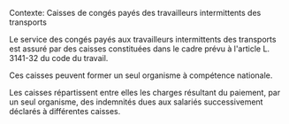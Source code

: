 Contexte: Caisses de congés payés  des travailleurs intermittents des transports

Le service des congés payés aux travailleurs intermittents des transports est assuré par des caisses constituées dans le cadre prévu à l'article L. 3141-32 du code du travail.

Ces caisses peuvent former un seul organisme à compétence nationale.

Les caisses répartissent entre elles les charges résultant du paiement, par un seul organisme, des indemnités dues aux salariés successivement déclarés à différentes caisses.